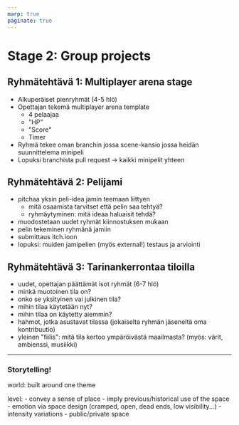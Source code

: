 ```yaml
---
marp: true
paginate: true
---
```

<!-- headingDivider: 3 -->
<!-- class: default -->

# Stage 2: Group projects

## Ryhmätehtävä 1: Multiplayer arena stage
<!-- _backgroundColor: lightgreen -->
* Alkuperäiset pienryhmät (4-5 hlö)
* Opettajan tekemä multiplayer arena template
  * 4 pelaajaa
  * "HP"
  * "Score"
  * Timer
* Ryhmä tekee oman branchin jossa scene-kansio jossa heidän suunnittelema minipeli
* Lopuksi branchista pull request -> kaikki minipelit yhteen

## Ryhmätehtävä 2: Pelijami
<!-- _backgroundColor: lightgreen -->

* pitchaa yksin peli-idea jamin teemaan liittyen
  * mitä osaamista tarvitset että pelin saa tehtyä?
  * ryhmäytyminen: mitä ideaa haluaisit tehdä?
* muodostetaan uudet ryhmät kiinnostuksen mukaan
* pelin tekeminen ryhmänä jamiin
* submittaus itch.ioon
* lopuksi: muiden jamipelien (myös external!) testaus ja arviointi

## Ryhmätehtävä 3: Tarinankerrontaa tiloilla
<!-- _backgroundColor: lightgreen -->

* uudet, opettajan päättämät isot ryhmät (6-7 hlö)
* minkä muotoinen tila on?
* onko se yksityinen vai julkinen tila?
* mihin tilaa käytetään nyt?
* mihin tilaa on käytetty aiemmin?
* hahmot, jotka asustavat tilassa (jokaiselta ryhmän jäseneltä oma kontribuutio)
* yleinen "fiilis": mitä tila kertoo ympäröivästä maailmasta? (myös: värit, ambienssi, musiikki)

---

### Storytelling!

world: built around one theme

level: 
	- convey a sense of place 
	- imply previous/historical use of the space
	- emotion via space design (cramped, open, dead ends, low visibility...)
	- intensity variations 
	- public/private space